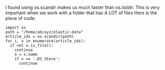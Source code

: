 I found using os.scandir makes us much faster than os.listdir. This is very important when we work with a folder that has A LOT of files
Here is the piece of code:

    import os
    path = "/home/abcxyz/elastic-data"
    article_ids = os.scandir(path)
    for i, x in enumerate(article_ids):
      if not x.is_file():
        continue
        x = x.name
        if x == '.DS_Store':
          continue
